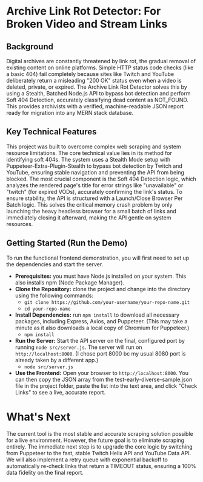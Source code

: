 # Archive Link Rot Detector: For Broken Video and Stream Links

## Background
Digital archives are constantly threatened by link rot, the gradual removal of existing content on online platforms. Simple HTTP status code checks (like a basic 404) fail completely because sites like Twitch and YouTube deliberately return a misleading "200 OK" status even when a video is deleted, private, or expired. The Archive Link Rot Detector solves this by using a Stealth, Batched Node.js API to bypass bot detection and perform Soft 404 Detection, accurately classifying dead content as NOT_FOUND. This provides archivists with a verified, machine-readable JSON report ready for migration into any MERN stack database.

## Key Technical Features
This project was built to overcome complex web scraping and system resource limitations. The core technical value lies in its method for identifying soft 404s. The system uses a Stealth Mode setup with Puppeteer-Extra-Plugin-Stealth to bypass bot detection by Twitch and YouTube, ensuring stable navigation and preventing the API from being blocked. The most crucial component is the Soft 404 Detection logic, which analyzes the rendered page's title for error strings like "unavailable" or "twitch" (for expired VODs), accurately confirming the link's status. To ensure stability, the API is structured with a Launch/Close Browser Per Batch logic. This solves the critical memory crash problem by only launching the heavy headless browser for a small batch of links and immediately closing it afterward, making the API gentle on system resources.

## Getting Started (Run the Demo)
To run the functional frontend demonstration, you will first need to set up the dependencies and start the server.

- **Prerequisites:** you must have Node.js installed on your system. This also installs npm (Node Package Manager).
- **Clone the Repository:** clone the project and change into the directory using the following commands:
  - ```git clone https://github.com/your-username/your-repo-name.git```
  - ```cd your-repo-name```
- **Install Dependencies:** run ```npm install``` to download all necessary packages, including Express, Axios, and Puppeteer. (This may take a minute as it also downloads a local copy of Chromium for Puppeteer.)
  - ```npm install```
- **Run the Server:** Start the API server on the final, configured port by running ```node src/server.js```. The server will run on ```http://localhost:8000```. (I chose port 8000 bc my usual 8080 port is already taken by a different app.)
  - ```node src/server.js```
- **Use the Frontend:** Open your browser to ```http://localhost:8000```. You can then copy the JSON array from the test-early-diverse-sample.json file in the project folder, paste the list into the text area, and click "Check Links" to see a live, accurate report.

# What's Next
The current tool is the most stable and accurate scraping solution possible for a live environment. However, the future goal is to eliminate scraping entirely. The immediate next step is to upgrade the core logic by switching from Puppeteer to the fast, stable Twitch Helix API and YouTube Data API. We will also implement a retry queue with exponential backoff to automatically re-check links that return a TIMEOUT status, ensuring a 100% data fidelity on the final report.

